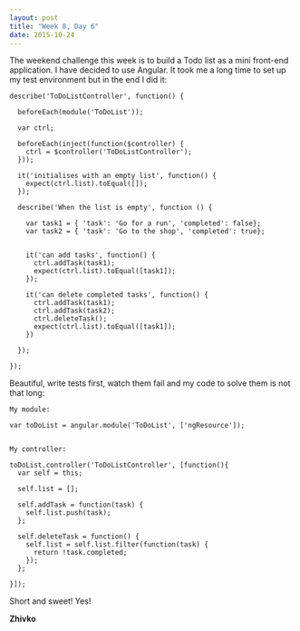 ```yaml
---
layout: post
title: "Week 8, Day 6"
date: 2015-10-24
---
```

The weekend challenge this week is to build a Todo list as a mini front-end application. I have decided to use Angular. It took me a long time to set up my test environment but in the end I did it:


    describe('ToDoListController', function() {

      beforeEach(module('ToDoList'));

      var ctrl;

      beforeEach(inject(function($controller) {
        ctrl = $controller('ToDoListController');
      }));

      it('initialises with an empty list', function() {
        expect(ctrl.list).toEqual([]);
      });

      describe('When the list is empty', function () {

        var task1 = { 'task': 'Go for a run', 'completed': false};
        var task2 = { 'task': 'Go to the shop', 'completed': true};


        it('can add tasks', function() {
          ctrl.addTask(task1);
          expect(ctrl.list).toEqual([task1]);
        });

        it('can delete completed tasks', function() {
          ctrl.addTask(task1);
          ctrl.addTask(task2);
          ctrl.deleteTask();
          expect(ctrl.list).toEqual([task1]);
        })

      });

    });

Beautiful, write tests first, watch them fail and my code to solve them is not that long:

    My module:

    var toDoList = angular.module('ToDoList', ['ngResource']);


    My controller:
    
    toDoList.controller('ToDoListController', [function(){
      var self = this;

      self.list = [];

      self.addTask = function(task) {
        self.list.push(task);
      };

      self.deleteTask = function() {
        self.list = self.list.filter(function(task) {
          return !task.completed;
        });
      };

    }]);

Short and sweet! Yes!

__Zhivko__
